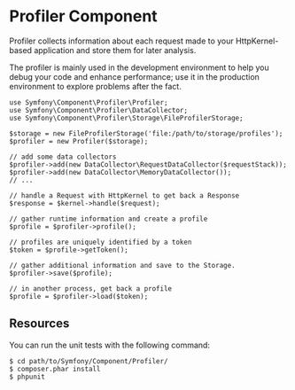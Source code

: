 Profiler Component
==================

Profiler collects information about each request made to your
HttpKernel-based application and store them for later analysis.

The profiler is mainly used in the development environment to help you debug
your code and enhance performance; use it in the production environment to
explore problems after the fact.

    use Symfony\Component\Profiler\Profiler;
    use Symfony\Component\Profiler\DataCollector;
    use Symfony\Component\Profiler\Storage\FileProfilerStorage;

    $storage = new FileProfilerStorage('file:/path/to/storage/profiles');
    $profiler = new Profiler($storage);

    // add some data collectors
    $profiler->add(new DataCollector\RequestDataCollector($requestStack));
    $profiler->add(new DataCollector\MemoryDataCollector());
    // ...

    // handle a Request with HttpKernel to get back a Response
    $response = $kernel->handle($request);

    // gather runtime information and create a profile
    $profile = $profiler->profile();

    // profiles are uniquely identified by a token
    $token = $profile->getToken();

    // gather additional information and save to the Storage.
    $profiler->save($profile);

    // in another process, get back a profile
    $profile = $profiler->load($token);

Resources
---------

You can run the unit tests with the following command:

    $ cd path/to/Symfony/Component/Profiler/
    $ composer.phar install
    $ phpunit